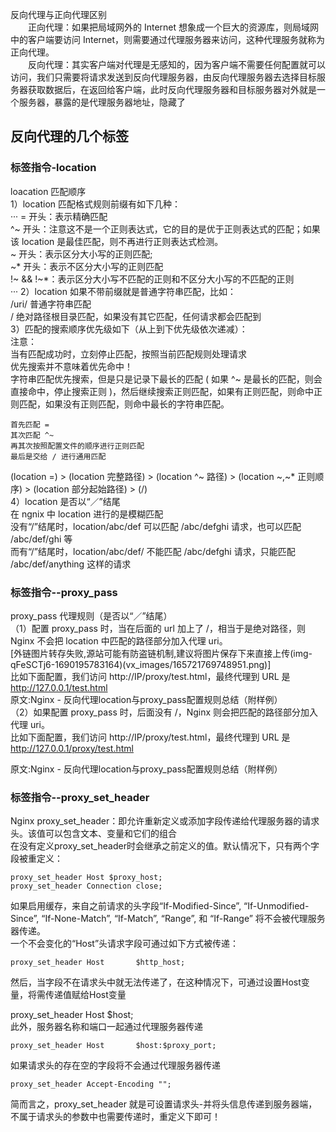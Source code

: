 反向代理与正向代理区别  
　　正向代理：如果把局域网外的 Internet 想象成一个巨大的资源库，则局域网中的客户端要访问 Internet，则需要通过代理服务器来访问，这种代理服务就称为正向代理。  
　　反向代理：其实客户端对代理是无感知的，因为客户端不需要任何配置就可以访问，我们只需要将请求发送到反向代理服务器，由反向代理服务器去选择目标服务器获取数据后，在返回给客户端，此时反向代理服务器和目标服务器对外就是一个服务器，暴露的是代理服务器地址，隐藏了  

## 反向代理的几个标签  
###  标签指令-location  
loacation 匹配顺序  
1）location 匹配格式规则前缀有如下几种：  
···
= 开头：表示精确匹配  
^~ 开头：注意这不是一个正则表达式，它的目的是优于正则表达式的匹配；如果该 location 是最佳匹配，则不再进行正则表达式检测。  
~ 开头：表示区分大小写的正则匹配;  
~* 开头：表示不区分大小写的正则匹配  
!~ && !~*：表示区分大小写不匹配的正则和不区分大小写的不匹配的正则  
···
2）location 如果不带前缀就是普通字符串匹配，比如：  
/uri/ 普通字符串匹配  
/ 绝对路径根目录匹配，如果没有其它匹配，任何请求都会匹配到  
3）匹配的搜索顺序优先级如下（从上到下优先级依次递减）：  
注意：  
当有匹配成功时，立刻停止匹配，按照当前匹配规则处理请求  
优先搜索并不意味着优先命中！  
字符串匹配优先搜索，但是只是记录下最长的匹配 ( 如果 ^~ 是最长的匹配，则会直接命中，停止搜索正则 )，然后继续搜索正则匹配，如果有正则匹配，则命中正则匹配，如果没有正则匹配，则命中最长的字符串匹配。  
```
首先匹配 =  
其次匹配 ^~  
再其次按照配置文件的顺序进行正则匹配  
最后是交给 / 进行通用匹配  
```
(location =) > (location 完整路径) > (location ^~ 路径) > (location ~,~* 正则顺序) > (location 部分起始路径) > (/)  
4）location 是否以“／”结尾  
在 ngnix 中 location 进行的是模糊匹配  
没有“/”结尾时，location/abc/def 可以匹配 /abc/defghi 请求，也可以匹配 /abc/def/ghi 等  
而有“/”结尾时，location/abc/def/ 不能匹配 /abc/defghi 请求，只能匹配 /abc/def/anything 这样的请求  
### 标签指令--proxy_pass
proxy_pass 代理规则（是否以“／”结尾）  
（1）配置 proxy_pass 时，当在后面的 url 加上了 /，相当于是绝对路径，则 Nginx 不会把 location 中匹配的路径部分加入代理 uri。  
[外链图片转存失败,源站可能有防盗链机制,建议将图片保存下来直接上传(img-qFeSCTj6-1690195783164)(vx_images/165721769748951.png)]  
比如下面配置，我们访问 http://IP/proxy/test.html，最终代理到 URL 是 http://127.0.0.1/test.html  
原文:Nginx - 反向代理location与proxy_pass配置规则总结（附样例）  
（2）如果配置 proxy_pass 时，后面没有 /，Nginx 则会把匹配的路径部分加入代理 uri。  
比如下面配置，我们访问 http://IP/proxy/test.html，最终代理到 URL 是 http://127.0.0.1/proxy/test.html  

原文:Nginx - 反向代理location与proxy_pass配置规则总结（附样例）  
###  标签指令--proxy_set_header
Nginx proxy_set_header：即允许重新定义或添加字段传递给代理服务器的请求头。该值可以包含文本、变量和它们的组合  
在没有定义proxy_set_header时会继承之前定义的值。默认情况下，只有两个字段被重定义：  
```
proxy_set_header Host $proxy_host;
proxy_set_header Connection close;
```
如果启用缓存，来自之前请求的头字段“If-Modified-Since”, “If-Unmodified-Since”, “If-None-Match”, “If-Match”, “Range”, 和 “If-Range” 将不会被代理服务器传递。  
一个不会变化的“Host”头请求字段可通过如下方式被传递：
```
proxy_set_header Host       $http_host;  
```
然后，当字段不在请求头中就无法传递了，在这种情况下，可通过设置Host变量，将需传递值赋给Host变量  

proxy_set_header Host       $host;  
此外，服务器名称和端口一起通过代理服务器传递  
```
proxy_set_header Host       $host:$proxy_port;
```
如果请求头的存在空的字段将不会通过代理服务器传递  
```
proxy_set_header Accept-Encoding "";
```
简而言之，proxy_set_header 就是可设置请求头-并将头信息传递到服务器端，不属于请求头的参数中也需要传递时，重定义下即可！  
